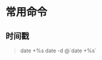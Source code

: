 <!-- TITLE: Linux -->
<!-- SUBTITLE: A quick summary of Linux -->

# 常用命令
## 时间戳
>date +%s
>date -d @\`date +%s`